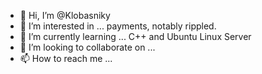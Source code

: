 - 👋 Hi, I’m @Klobasniky
- 👀 I’m interested in ... payments, notably rippled.
- 🌱 I’m currently learning ... C++ and Ubuntu Linux Server
- 💞️ I’m looking to collaborate on ...
- 📫 How to reach me ... 

<!---
Klobasniky/Klobasniky is a ✨ special ✨ repository because its `README.md` (this file) appears on your GitHub profile.
You can click the Preview link to take a look at your changes.
--->

